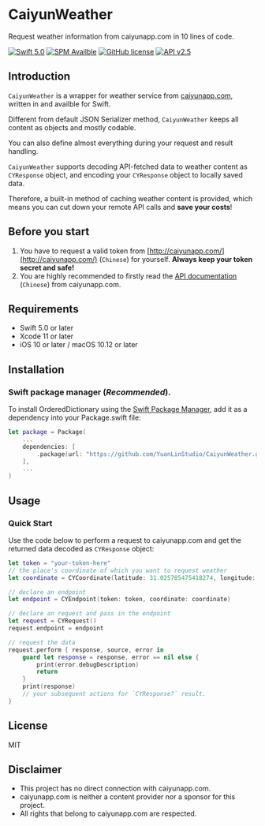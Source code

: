# CaiyunWeather

Request weather information from caiyunapp.com in 10 lines of code.

[![Swift 5.0](https://img.shields.io/badge/Swift-5.0-orange)](https://developer.apple.com/swift)
[![SPM Availble](https://img.shields.io/badge/SPM-compatible-brightgreen)](https://swift.org/package-manager)
[![GitHub license](https://img.shields.io/github/license/YuanLinStudio/CaiyunWeather)](https://github.com/YuanLinStudio/CaiyunWeather)
[![API v2.5](https://img.shields.io/badge/API-v2.5-orange)](https://developer.apple.com/swift)


## Introduction

`CaiyunWeather` is a wrapper for weather service from [caiyunapp.com](http://caiyunapp.com/), written in and availble for Swift.

Different from default JSON Serializer method, `CaiyunWeather` keeps all content as objects and mostly codable. 

You can also define almost everything during your request and result handling. 

`CaiyunWeather` supports decoding API-fetched data to weather content as `CYResponse` object, and encoding your `CYResponse` object to locally saved data. 

Therefore, a built-in method of caching weather content is provided, which means you can cut down your remote API calls and **save your costs**!

## Before you start

1. You have to request a valid token from [http://caiyunapp.com/](http://caiyunapp.com/) (`Chinese`) for yourself. **Always keep your token secret and safe!**
2. You are highly recommended to firstly read the [API documentation](https://open.caiyunapp.com/%E5%BD%A9%E4%BA%91%E5%A4%A9%E6%B0%94_API_%E4%B8%80%E8%A7%88%E8%A1%A8) (`Chinese`) from caiyunapp.com.

## Requirements

- Swift 5.0 or later
- Xcode 11 or later
- iOS 10 or later / macOS 10.12 or later

## Installation

### Swift package manager (*Recommended*).

To install OrderedDictionary using the [Swift Package Manager](https://swift.org/package-manager/), add it as a dependency into your Package.swift file:

``` swift
let package = Package(
    ...
    dependencies: [
        .package(url: "https://github.com/YuanLinStudio/CaiyunWeather.git", from: "1.0.0")
    ],
    ...
)
```

## Usage

### Quick Start

Use the code below to perform a request to caiyunapp.com and get the returned data decoded as `CYResponse` object:

``` swift
let token = "your-token-here"
// the place's coordinate of which you want to request weather
let coordinate = CYCoordinate(latitude: 31.025785475418274, longitude: 121.4474754473953)

// declare an endpoint
let endpoint = CYEndpoint(token: token, coordinate: coordinate)

// declare an request and pass in the endpoint
let request = CYRequest()
request.endpoint = endpoint

// request the data
request.perform { response, source, error in
    guard let response = response, error == nil else {
        print(error.debugDescription)
        return
    }
    print(response)
    // your subsequent actions for `CYResponse?` result.
}
```

## License

MIT

## Disclaimer

- This project has no direct connection with caiyunapp.com. 
- caiyunapp.com is neither a content provider nor a sponsor for this project. 
- All rights that belong to caiyunapp.com are respected.
